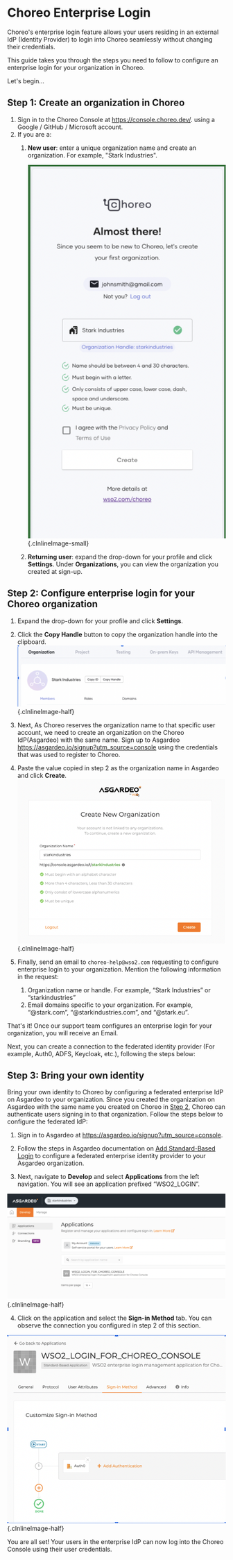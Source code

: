 # Choreo Enterprise Login

Choreo's enterprise login feature allows your users residing in an external IdP (Identity Provider) to login into Choreo seamlessly without changing their credentials.

This guide takes you through the steps you need to follow to configure an enterprise login for your organization in Choreo. 

Let's begin...

## Step 1: Create an organization in Choreo

1. Sign in to the Choreo Console at <a>https://console.choreo.dev/</a>. using a Google / GitHub / Microsoft account.
2. If you are a:
    1. **New user**: enter a unique organization name and create an organization. For example, "Stark Industries".

        ![Create an organization in Choreo](../assets/img/references/enterprise-login/create-choreo-organization.png){.cInlineImage-small}
 
    2. **Returning user**: expand the drop-down for your profile and click **Settings**. Under **Organizations**, you can view the organization you created at sign-up. 
 
## Step 2: Configure enterprise login for your Choreo organization

1. Expand the drop-down for your profile and click **Settings**.
2. Click the **Copy Handle** button to copy the organization handle into the clipboard.
     ![Copy organization name](../assets/img/references/enterprise-login/copy-organization-name.png){.cInlineImage-half}

3. Next, As Choreo reserves the organization name to that specific user account, we need to create an organization on the Choreo IdP(Asgardeo) with the same name. Sign up to Asgardeo <a>https://asgardeo.io/signup?utm_source=console</a> using the credentials that was used to register to Choreo. 

4. Paste the value copied in step 2 as the organization name in Asgardeo and click **Create**. 
     ![Create an organization in Asgardeo](../assets/img/references/enterprise-login/create-asgardeo-organization.png){.cInlineImage-half}

5. Finally, send an email to `choreo-help@wso2.com` requesting to configure enterprise login to your organization. 
 Mention the following information in the request:
   1. Organization name or handle. For example, “Stark Industries” or “starkindustries”
   2. Email domains specific to your organization. For example, “@stark.com”, “@starkindustries.com”, and “@stark.eu”.

That's it! 
Once our support team configures an enterprise login for your organization, you will receive an Email.

Next, you can create a connection to the federated identity provider (For example, Auth0, ADFS, Keycloak, etc.), following the steps below:

## Step 3: Bring your own identity

Bring your own identity to Choreo by configuring a federated enterprise IdP on Asgardeo to your organization. Since you created the organization on Asgardeo with the same name you created on Choreo in [Step 2](#step-2-configure-enterprise-login-for-your-choreo-organization), Choreo can authenticate users signing in to that organization. Follow the steps below to configure the federated IdP:

1. Sign in to Asgardeo at <a>https://asgardeo.io/signup?utm_source=console</a>.

2. Follow the steps in Asgardeo documentation on [Add Standard-Based Login](https://wso2.com/asgardeo/docs/guides/authentication/enterprise-login/) to configure a federated enterprise identity provider to your Asgardeo organization.

3. Next, navigate to **Develop** and select **Applications** from the left navigation. You will see an application prefixed “WSO2_LOGIN”. 

 ![Asgardeo applications](../assets/img/references/enterprise-login/asgardeo-application.png){.cInlineImage-half}

4. Click on the application and select the **Sign-in Method** tab. You can observe the connection you configured in step 2 of this section.

 ![Asgardeo applications](../assets/img/references/enterprise-login/sign-in-method.png){.cInlineImage-half}

You are all set! Your users in the enterprise IdP can now log into the Choreo Console using their user credentials.

